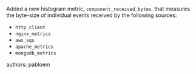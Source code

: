 Added a new histogram metric, `component_received_bytes`, that measures the byte-size of individual events received by the following sources:

- `http_client`
- `nginx_metrics`
- `aws_sqs`
- `apache_metrics`
- `mongodb_metrics`

authors: pabloem
